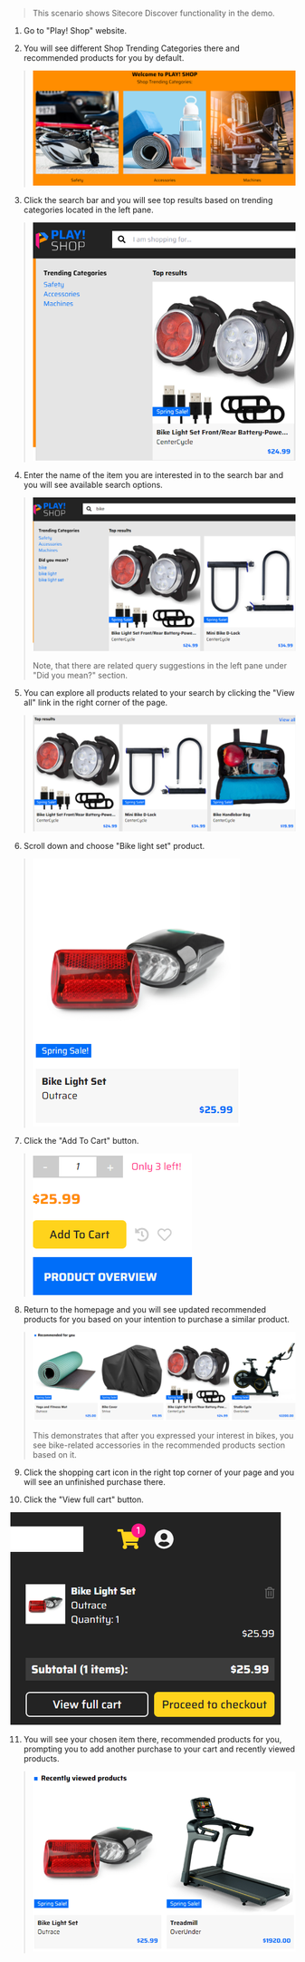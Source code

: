 > This scenario shows Sitecore Discover functionality in the demo.

1. Go to "Play! Shop" website.

2. You will see different Shop Trending Categories there and
    recommended products for you by default.

> ![Images of recommended products](./media/image1.png)

3. Click the search bar and you will see top results based on trending
    categories located in the left pane.

> ![Graphical user interface, text, application, website](./media/image2.png)

4. Enter the name of the item you are interested in to the search bar
    and you will see available search options.

> ![Graphical user interface, application](./media/image3.png)
>
> Note, that there are related query suggestions in the left pane under
> "Did you mean?" section.

5. You can explore all products related to your search by clicking the
    "View all" link in the right corner of the page.

> ![Graphical user interface, application](./media/image4.png)

6. Scroll down and choose "Bike light set" product.

> ![A picture containing light](./media/image5.png)

7. Click the "Add To Cart" button.

> ![Graphical user interface, text, application, chat or text message](./media/image6.png)

8. Return to the homepage and you will see updated recommended products
    for you based on your intention to purchase a similar product.

> ![Graphical user interface](./media/image7.png)
>
> This demonstrates that after you expressed your interest in bikes, you
> see bike-related accessories in the recommended products section based
> on it.

9. Click the shopping cart icon in the right top corner of your page
    and you will see an unfinished purchase there.

10. Click the "View full cart" button.

![Graphical user interface, application, chat or text message](./media/image8.png)

11.  You will see your chosen item there, recommended products for you,
    prompting you to add another purchase to your cart and recently
    viewed products.

> ![Graphical user interface](./media/image9.png)
